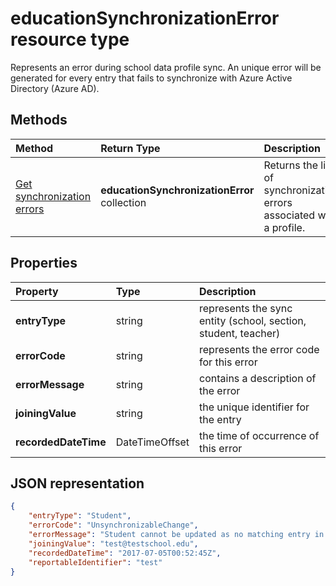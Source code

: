 # educationSynchronizationError resource type

Represents an error during school data profile sync. An unique error will be generated for every entry that fails to synchronize with Azure Active Directory (Azure AD).

## Methods

| Method | Return Type | Description |
|:-|:-|:-|
| [Get synchronization errors](../api/educationsynchronizationerrors_get.md) | **educationSynchronizationError** collection| Returns the list of synchronization errors associated with a profile. |

## Properties

| Property | Type | Description |
|:-|:-|:-|
| **entryType** | string |  represents the sync entity (school, section, student, teacher)         |
| **errorCode** | string |  represents the error code for this error         |
| **errorMessage** | string |  contains a description of the error         |
| **joiningValue** | string |  the unique identifier for the entry         |
| **recordedDateTime** | DateTimeOffset |  the time of occurrence of this error         |

## JSON representation

```json
{
    "entryType": "Student",
    "errorCode": "UnsynchronizableChange",
    "errorMessage": "Student cannot be updated as no matching entry in Active Directory was found for Student.  Verify the identity matching criteria for the profile.",
    "joiningValue": "test@testschool.edu",
    "recordedDateTime": "2017-07-05T00:52:45Z",
    "reportableIdentifier": "test"
}
```

